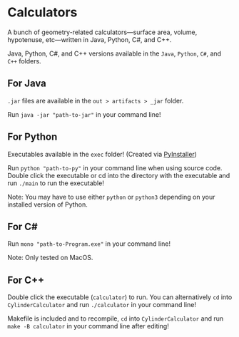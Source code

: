 # Calculators
A bunch of geometry-related calculators—surface area, volume, hypotenuse, etc—written in Java, Python, C#, and C++. 

Java, Python, C#, and C++ versions available in the `Java`, `Python`, `C#`, and `C++` folders.

## For Java

`.jar` files are available in the `out > artifacts > _jar` folder.

Run `java -jar "path-to-jar"` in your command line!

## For Python

Executables available in the `exec` folder! (Created via [PyInstaller](https://pyinstaller.org/en/stable/))

Run `python "path-to-py"` in your command line when using source code. Double click the executable or cd into the directory with the executable and run `./main` to run the executable!

Note: You may have to use either `python` or `python3` depending on your installed version of Python.

## For C#

Run `mono "path-to-Program.exe"` in your command line!

Note: Only tested on MacOS.

## For C++

Double click the executable (`calculator`) to run. You can alternatively `cd` into `CylinderCalculator` and run `./calculator` in your command line!

Makefile is included and to recompile, `cd` into `CylinderCalculator` and run `make -B calculator` in your command line after editing!
